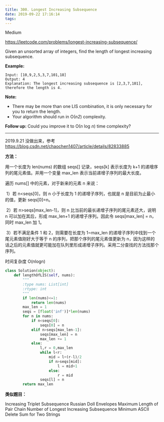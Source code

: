 ```yaml
---
title: 300. Longest Increasing Subsequence
date: 2019-09-22 17:16:14
tags:
---
```


Medium

https://leetcode.com/problems/longest-increasing-subsequence/

Given an unsorted array of integers, find the length of longest increasing subsequence.

**Example:**

```
Input: [10,9,2,5,3,7,101,18]
Output: 4 
Explanation: The longest increasing subsequence is [2,3,7,101], therefore the length is 4. 
```

**Note:**

- There may be more than one LIS combination, it is only necessary for you to return the length.
- Your algorithm should run in O(*n2*) complexity.

**Follow up:** Could you improve it to O(*n* log *n*) time complexity?

---

2019.9.21 没做出来，参考 https://blog.csdn.net/chaochen1407/article/details/82833885

**方法：**

用一个长度为 len(nums) 的数组 seqs[] 记录，seqs[k] 表示长度为 k+1 的递增序列的尾元素值。并用一个变量 max_len 表示当前递增子序列的最大长度。

遍历 nums[] 中的元素，对于新来的元素 n 来说：

​	1）若 n<seqs[0]，则 n 小于长度为 1 的递增子序列，也就是 n 是目前为止最小的值，更新 seqs[0]=n。

​	2）若 n>seqs[max_len-1]，则 n 比当前的最长递增子序列的尾元素还大，说明 n 可以加在其后，形成 max_len+1 的递增子序列。因此令 seqs[max_len] = n，同时 max_len 加 1。

​	3）若不满足条件 1 和 2，则需要在长度为 1~max_len 的递增子序列中找到一个尾元素值刚好大于等于 n 的序列，把那个序列的尾元素值更新为 n，因为这样的话之后的元素值就更可能加在队列里形成递增子序列。采用二分查找的方法找那个序列。

时间复杂度 O(nlogn)

```python
class Solution(object):
    def lengthOfLIS(self, nums):
        """
        :type nums: List[int]
        :rtype: int
        """
        if len(nums)<=1:
            return len(nums)
        max_len = 1
        seqs = [float('inf')]*len(nums)
        for n in nums:
            if n<seqs[0]:
                seqs[0] = n
            elif n>seqs[max_len-1]:
                seqs[max_len] = n
                max_len += 1
            else:
                l,r = 0,max_len
                while l<r:
                    mid = l+(r-l)/2
                    if n>seqs[mid]:
                        l = mid+1
                    else:
                        r = mid
                seqs[l] = n
        return max_len
```

**类似题目：**

Increasing Triplet Subsequence
Russian Doll Envelopes
Maximum Length of Pair Chain
Number of Longest Increasing Subsequence
Minimum ASCII Delete Sum for Two Strings
